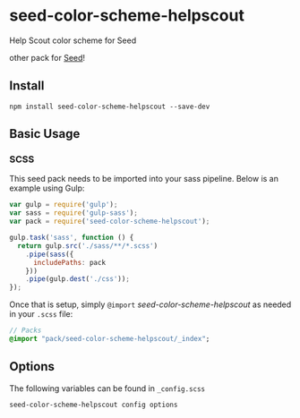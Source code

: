 # seed-color-scheme-helpscout
Help Scout color scheme for Seed

other pack for [Seed](https://github.com/helpscout/seed)!

## Install
```
npm install seed-color-scheme-helpscout --save-dev
```


## Basic Usage

### SCSS
This seed pack needs to be imported into your sass pipeline. Below is an example using Gulp:


```javascript
var gulp = require('gulp');
var sass = require('gulp-sass');
var pack = require('seed-color-scheme-helpscout');

gulp.task('sass', function () {
  return gulp.src('./sass/**/*.scss')
    .pipe(sass({
      includePaths: pack
    }))
    .pipe(gulp.dest('./css'));
});
```

Once that is setup, simply `@import` *seed-color-scheme-helpscout* as needed in your `.scss` file:

```sass
// Packs
@import "pack/seed-color-scheme-helpscout/_index";
```

## Options

The following variables can be found in `_config.scss`

```sass
seed-color-scheme-helpscout config options
```
